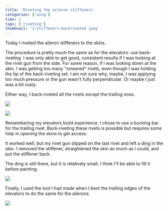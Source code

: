 ```yaml
---
title: 'Riveting the aileron stiffeners'
categories: ['wing']
time: 2
tags: ['riveting']
thumbnail: '1-stiffeners-backriveted.jpeg'
---
```


Today I riveted the aileron stiffeners to the skins.

<!-- more -->

The procedure is pretty much the same as for the elevators: use back-riveting. I was only able to get good, consistent results if I was looking at the rivet gun from the side. For some reason, if I was looking down at the skin, I was getting too many "smeared" rivets, even though I was holding the tip of the back-riveting set. I am not sure why, maybe, I was applying too much pressure or the gun wasn't fully perpendicular. Or maybe I just was a bit rusty.

Either way, I back-riveted all the rivets except the trailing ones.

![](./0-backriveting-stiffeners.jpeg)

![](./1-stiffeners-backriveted.jpeg)

Remembering my elevators build experience, I chose to use a bucking bar for the trailing rivet. Back-riveting these rivets is possible but requires some help in opening the skins to get access.

It worked well, but my rivet gun slipped on the last rivet and left a ding in the skin. I removed the stiffener, straightened the skin as much as I could, and put the stiffener back.

The ding is still there, but it is relatively small. I think I'll be able to fill it before painting.

![](./2-rivet-gun-ding.jpeg)

Finally, I used the tool I had made when I bent the trailing edges of the elevators to do the same for the ailerons.

![](./3-bending-the-trailing-edge.jpeg)
